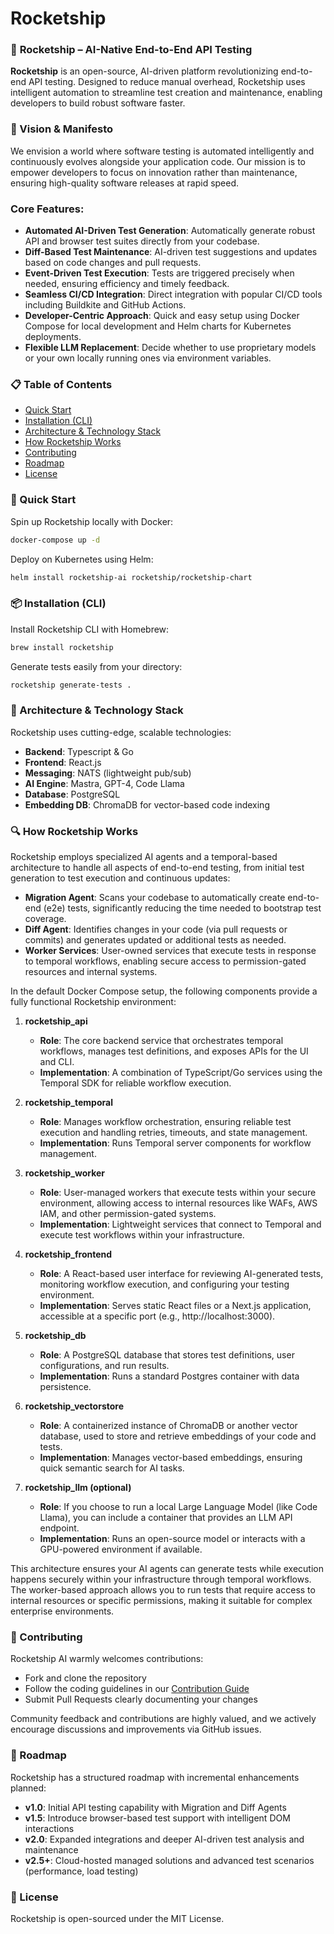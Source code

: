 # Rocketship

### 🚀 **Rocketship** – AI-Native End-to-End API Testing

**Rocketship** is an open-source, AI-driven platform revolutionizing end-to-end API testing. Designed to reduce manual overhead, Rocketship uses intelligent automation to streamline test creation and maintenance, enabling developers to build robust software faster.

### 🎯 Vision & Manifesto

We envision a world where software testing is automated intelligently and continuously evolves alongside your application code. Our mission is to empower developers to focus on innovation rather than maintenance, ensuring high-quality software releases at rapid speed.

### Core Features:

- **Automated AI-Driven Test Generation**: Automatically generate robust API and browser test suites directly from your codebase.
- **Diff-Based Test Maintenance**: AI-driven test suggestions and updates based on code changes and pull requests.
- **Event-Driven Test Execution**: Tests are triggered precisely when needed, ensuring efficiency and timely feedback.
- **Seamless CI/CD Integration**: Direct integration with popular CI/CD tools including Buildkite and GitHub Actions.
- **Developer-Centric Approach**: Quick and easy setup using Docker Compose for local development and Helm charts for Kubernetes deployments.
- **Flexible LLM Replacement**: Decide whether to use proprietary models or your own locally running ones via environment variables.

### 📋 Table of Contents

- [Quick Start](#-quick-start)
- [Installation (CLI)](#-installation-cli)
- [Architecture & Technology Stack](#-architecture--technology-stack)
- [How Rocketship Works](#-how-rocketship-works)
- [Contributing](#-contributing)
- [Roadmap](#-roadmap)
- [License](#-license)

### 🚀 Quick Start

Spin up Rocketship locally with Docker:

```bash
docker-compose up -d
```

Deploy on Kubernetes using Helm:

```bash
helm install rocketship-ai rocketship/rocketship-chart
```

### 📦 Installation (CLI)

Install Rocketship CLI with Homebrew:

```bash
brew install rocketship
```

Generate tests easily from your directory:

```bash
rocketship generate-tests .
```

### 🔧 Architecture & Technology Stack

Rocketship uses cutting-edge, scalable technologies:

- **Backend**: Typescript & Go
- **Frontend**: React.js
- **Messaging**: NATS (lightweight pub/sub)
- **AI Engine**: Mastra, GPT-4, Code Llama
- **Database**: PostgreSQL
- **Embedding DB**: ChromaDB for vector-based code indexing

### 🔍 How Rocketship Works

Rocketship employs specialized AI agents and a temporal-based architecture to handle all aspects of end-to-end testing, from initial test generation to test execution and continuous updates:

- **Migration Agent**: Scans your codebase to automatically create end-to-end (e2e) tests, significantly reducing the time needed to bootstrap test coverage.
- **Diff Agent**: Identifies changes in your code (via pull requests or commits) and generates updated or additional tests as needed.
- **Worker Services**: User-owned services that execute tests in response to temporal workflows, enabling secure access to permission-gated resources and internal systems.

In the default Docker Compose setup, the following components provide a fully functional Rocketship environment:

1. **rocketship_api**

   - **Role**: The core backend service that orchestrates temporal workflows, manages test definitions, and exposes APIs for the UI and CLI.
   - **Implementation**: A combination of TypeScript/Go services using the Temporal SDK for reliable workflow execution.

2. **rocketship_temporal**

   - **Role**: Manages workflow orchestration, ensuring reliable test execution and handling retries, timeouts, and state management.
   - **Implementation**: Runs Temporal server components for workflow management.

3. **rocketship_worker**

   - **Role**: User-managed workers that execute tests within your secure environment, allowing access to internal resources like WAFs, AWS IAM, and other permission-gated systems.
   - **Implementation**: Lightweight services that connect to Temporal and execute test workflows within your infrastructure.

4. **rocketship_frontend**

   - **Role**: A React-based user interface for reviewing AI-generated tests, monitoring workflow execution, and configuring your testing environment.
   - **Implementation**: Serves static React files or a Next.js application, accessible at a specific port (e.g., http://localhost:3000).

5. **rocketship_db**

   - **Role**: A PostgreSQL database that stores test definitions, user configurations, and run results.
   - **Implementation**: Runs a standard Postgres container with data persistence.

6. **rocketship_vectorstore**

   - **Role**: A containerized instance of ChromaDB or another vector database, used to store and retrieve embeddings of your code and tests.
   - **Implementation**: Manages vector-based embeddings, ensuring quick semantic search for AI tasks.

7. **rocketship_llm (optional)**
   - **Role**: If you choose to run a local Large Language Model (like Code Llama), you can include a container that provides an LLM API endpoint.
   - **Implementation**: Runs an open-source model or interacts with a GPU-powered environment if available.

This architecture ensures your AI agents can generate tests while execution happens securely within your infrastructure through temporal workflows. The worker-based approach allows you to run tests that require access to internal resources or specific permissions, making it suitable for complex enterprise environments.

### 🤝 Contributing

Rocketship AI warmly welcomes contributions:

- Fork and clone the repository
- Follow the coding guidelines in our [Contribution Guide](docs/contribution.md)
- Submit Pull Requests clearly documenting your changes

Community feedback and contributions are highly valued, and we actively encourage discussions and improvements via GitHub issues.

### 📅 Roadmap

Rocketship has a structured roadmap with incremental enhancements planned:

- **v1.0**: Initial API testing capability with Migration and Diff Agents
- **v1.5**: Introduce browser-based test support with intelligent DOM interactions
- **v2.0**: Expanded integrations and deeper AI-driven test analysis and maintenance
- **v2.5+**: Cloud-hosted managed solutions and advanced test scenarios (performance, load testing)

### 📄 License

Rocketship is open-sourced under the MIT License.
